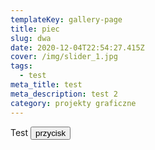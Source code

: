 ```yaml
---
templateKey: gallery-page
title: piec
slug: dwa
date: 2020-12-04T22:54:27.415Z
cover: /img/slider_1.jpg
tags:
  - test
meta_title: test
meta_description: test 2
category: projekty graficzne
---
```

Test <button class="button-green">przycisk</button>
